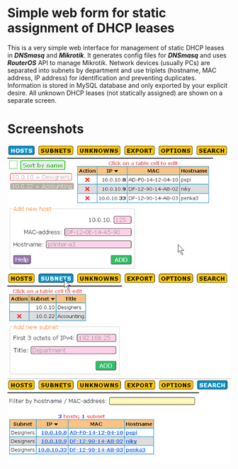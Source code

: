 # Simple web form for static assignment of DHCP leases

This is a very simple web interface for management of static DHCP leases in ***DNSmasq*** and ***Mikrotik***. 
It generates config files for ***DNSmasq*** and uses ***RouterOS*** API to manage Mikrotik. 
Network devices (usually PCs) are separated into subnets by department and use triplets (hostname, MAC address, IP address) for identification and preventing duplicates. 
Information is stored in MySQL database and only exported by your explicit desire.
All unknown DHCP leases (not statically assigned) are shown on a separate screen.

Screenshots
===========
![](https://github.com/tmcdos/static-dhcp/raw/master/screenshots/shot-1.png)
![](https://github.com/tmcdos/static-dhcp/raw/master/screenshots/shot-2.png)
![](https://github.com/tmcdos/static-dhcp/raw/master/screenshots/shot-3.png)
